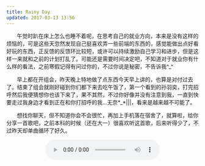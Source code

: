 ```yaml
---
title: Rainy Day
updated: 2017-03-13 13:56
---
```


&#160; &#160; &#160; &#160;午觉时趴在床上怎么也睡不着呢，在思考自己的就业方向，本来是没有这样的烦恼的，可是这些天忽然发现自己挺喜欢弄一些前端的东西的，感觉能做出点好看好玩的东西，正反馈的反馈环比较短，或许可以持续激励自己学习和进步，但是这样一来就和之前的计划打乱了。可能还是需要时间决定吧，不知道对于就业你有什么样的看法，之前寒假记得有问过你的，不过你说是秘密，不告诉我^_^

&#160; &#160; &#160; &#160;早上都在开组会，昨天晚上特地做了点东西今天早上讲的，也算是对付过去了。结束了组会就刚好碰到你们都下来去吃午饭了，第一个看到的孙羽奕，打完招呼然后我便猜想你也该下来了，果不其然，不过你好像并没有注意到我，一直到快要走过我身边才看到正在和你打招呼的我...无奈\*\_\*\|\|\|，看来是越来越不可能了。

&#160; &#160; &#160; &#160;想找你聊天，但不知道你会不会很忙，再加上手机落在宿舍了，就算啦，给你分享一首歌吧，之前本科的时候（还在大一）很喜欢听这首歌，后来听得少了，不过昨天却单曲循环了好久。
<div align="center">
	<audio src="http://mp3.haoduoge.com/s/2017-03-13/1489402149.mp3"
 controls loop preload style="width: 300px;">夏天的味道</audio>
 </div>
